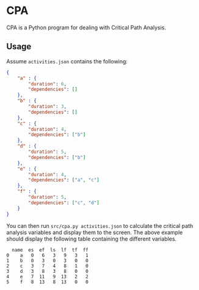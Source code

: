 # CPA

CPA is a Python program for dealing with Critical Path Analysis.

## Usage

Assume `activities.json` contains the following:

```json
{
	"a" : {
		"duration": 6,
		"dependencies": []
	},
	"b" : {
		"duration": 3,
		"dependencies": []
	},
	"c" : {
		"duration": 4,
		"dependencies": ["b"]
	},
	"d" : {
		"duration": 5,
		"dependencies": ["b"]
	},
	"e" : {
		"duration": 4,
		"dependencies": ["a", "c"]
	},
	"f" : {
		"duration": 5,
		"dependencies": ["c", "d"]
	}
}
```

You can then run `src/cpa.py activities.json` to calculate the critical path
analysis variables and display them to the screen. The above example should
display the following table containing the different variables.

```
  name  es  ef  ls  lf  tf  ff
0    a   0   6   3   9   3   1
1    b   0   3   0   3   0   0
2    c   3   7   4   8   1   0
3    d   3   8   3   8   0   0
4    e   7  11   9  13   2   2
5    f   8  13   8  13   0   0
```
